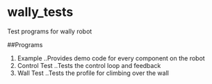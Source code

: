 # wally_tests
Test programs for wally robot

##Programs
1. Example
..Provides demo code for every component on the robot
2. Control Test
..Tests the control loop and feedback
3. Wall Test
..Tests the profile for climbing over the wall